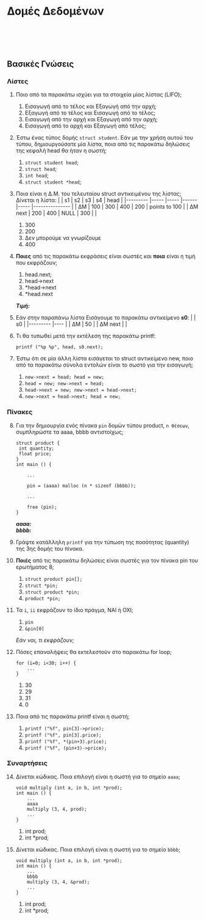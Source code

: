 # Δομές Δεδομένων

## <br></br>

## Βασικές Γνώσεις

### Λίστες

1. Ποιο από τα παρακάτω ισχύει για τα στοιχεία μίας λίστας (LIFO);

   1. Εισαγωγή από το τέλος και Εξαγωγή από την αρχή;
   1. Εξαγωγή από το τέλος και Εισαγωγή από το τέλος;
   1. Εισαγωγή από την αρχή και Εξαγωγή από την αρχή;
   1. Εισαγωγή από το αρχή και Εξαγωγή από τέλος;

2. Έστω ένας τύπος δομής `struct student`. Εάν με την χρήση αυτού του τύπου, δημιουργούσατε μία λίστα, ποια από τις παρακάτω δηλώσεις της κεφαλή head θα ήταν η σωστή;

   1. `struct student head`;
   1. `struct head`;
   1. `int head`;
   1. `struct student *head`;

3. Ποια είναι η Δ.Μ. του τελευταίου struct αντικειμένου της λίστας;
   Δίνεται η λίστα:
   | | s1 | s2 | s3 | s4 | head |
   |--------- |----- |----- |------ |----- |--------------- |
   | ΔΜ | 100 | 300 | 400 | 200 | points to 100 |
   | ΔΜ next | 200 | 400 | NULL | 300 | |

   1. 300
   1. 200
   1. Δεν μπορούμε να γνωρίζουμε
   1. 400

4. **Ποιες** από τις παρακάτω εκφράσεις είναι σωστές και **ποια** είναι η τιμή που εκφράζουν;

   1. head.next;
   1. head->next
   1. \*head->next
   1. \*head.next

   **_Τιμή:_**

5. Εάν στην παραπάνω λίστα Εισάγουμε το παρακάτω αντικείμενο **s0**:
   | | s0 |
   |--------- |---- |
   | ΔΜ | 50 |
   | ΔΜ next | |

6. Τι θα τυπωθεί μετά την εκτέλεση της παρακάτω printf:

   ```
   printf ("%p %p", head, s0.next);
   ```

7. Έστω ότι σε μία άλλη λίστα εισάγεται το struct αντικείμενο new, ποιο από τα παρακάτω σύνολα εντολών είναι το σωστό για την εισαγωγή;

   1. `new->next = head; head = new;`
   1. `head = new; new->next = head;`
   1. `head->next = new; new->next = head->next;`
   1. `new->next = head->next; head = new;`

### Πίνακες

8.  Για την δημιουργία ενός πίνακα `pin` δομών τύπου product, `n θέσεων`, συμπληρώστε τα aaaa, bbbb αντιστοίχως;

    ```
    struct product {
     int quantity;
     float price;
    }
    int main () {

        ...

        pin = (aaaa) malloc (n * sizeof (bbbb));

        ...

        free (pin);
    }
    ```

    **_aaaa:_**  
    **_bbbb:_**

9.  Γράψτε κατάλληλη `printf` για την τύπωση της ποσότητας (quantity) της 3ης δομής του πίνακα.

10. **Ποιές** από τις παρακάτω δηλώσεις είναι σωστές για τον πίνακα pin του ερωτήματος 8;

    1. `struct product pin[];`
    1. `struct *pin;`
    1. `struct product *pin;`
    1. `product *pin;`

11. Τα `i`, `ii` εκφράζουν το ίδιο πράγμα, ΝΑΙ ή ΟΧΙ;

    1. `pin`
    1. `&pin[0]`

    _Εάν ναι, τι εκφράζουν;_

12. Πόσες επαναλήψεις θα εκτελεστούν στο παρακάτω for loop;

    ```
    for (i=0; i<30; i++) {
        ...
    }
    ```

    1. 30
    1. 29
    1. 31
    1. 0

13. Ποια από τις παρακάτω printf είναι η σωστή;

    1. `printf ("%f", pin[3]->price);`
    1. `printf ("%f", pin[3].price);`
    1. `printf ("%f", *(pin+3).price);`
    1. `printf ("%f", (pin+3)->price);`

### Συναρτήσεις

14. Δίνεται κώδικας. Ποια επιλογή είναι η σωστή για το σημείο `aaaa`;

    ```
    void multiply (int a, in b, int *prod);
    int main () {
        ...
        aaaa
        multiply (3, 4, prod);
        ...
    }
    ```

    1. int prod;
    1. int \*prod;

15. Δίνεται κώδικας. Ποια επιλογή είναι η σωστή για το σημείο `bbbb`;

    ```
    void multiply (int a, in b, int *prod);
    int main () {
        ...
        bbbb
        multiply (3, 4, &prod);
        ...
    }
    ```

    1. int prod;
    1. int \*prod;
